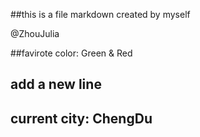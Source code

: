 ##this is a file markdown created by myself

@ZhouJulia

##favirote color: Green & Red

## add a new line
## current city: ChengDu
